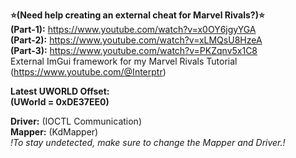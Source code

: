 
**⭐(Need help creating an external cheat for Marvel Rivals?)⭐**  
**(Part-1):** https://www.youtube.com/watch?v=x0OY6jgyYGA   
**(Part-2):** https://www.youtube.com/watch?v=xLMQsU8HzeA   
**(Part-3):** https://www.youtube.com/watch?v=PKZqnv5x1C8   
External ImGui framework for my Marvel Rivals Tutorial (https://www.youtube.com/@Interptr)

**Latest UWORLD Offset:**   
**(UWorld = 0xDE37EE0)**    

**Driver:** (IOCTL Communication)   
**Mapper:** (KdMapper)   
*!To stay undetected, make sure to change the Mapper and Driver.!*

